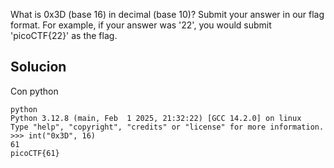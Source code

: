 What is 0x3D (base 16) in decimal (base 10)?
Submit your answer in our flag format. For example, if your answer was '22', you would submit 'picoCTF{22}' as the flag.

## Solucion
Con python
```
python
Python 3.12.8 (main, Feb  1 2025, 21:32:22) [GCC 14.2.0] on linux
Type "help", "copyright", "credits" or "license" for more information.
>>> int("0x3D", 16)
61
picoCTF{61}
```